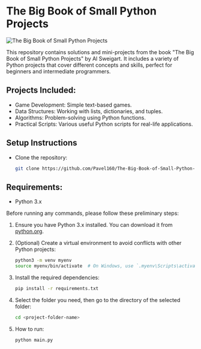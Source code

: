 # The Big Book of Small Python Projects

![The Big Book of Small Python Projects](https://m.media-amazon.com/images/I/71Qp645PuKL._AC_UF1000,1000_QL80_.jpg)

This repository contains solutions and mini-projects from the book "The Big Book of Small Python Projects" by Al Sweigart. It includes a variety of Python projects that cover different concepts and skills, perfect for beginners and intermediate programmers.

## Projects Included:
- Game Development: Simple text-based games.
- Data Structures: Working with lists, dictionaries, and tuples.
- Algorithms: Problem-solving using Python functions.
- Practical Scripts: Various useful Python scripts for real-life applications.

## Setup Instructions

- Clone the repository:
    ```bash
    git clone https://github.com/Pavel160/The-Big-Book-of-Small-Python-Projects.git
    ```

## Requirements:
- Python 3.x

Before running any commands, please follow these preliminary steps:

1. Ensure you have Python 3.x installed. You can download it from [python.org](https://www.python.org/).
2. (Optional) Create a virtual environment to avoid conflicts with other Python projects:
    ```bash
    python3 -m venv myenv
    source myenv/bin/activate  # On Windows, use `.myenv\Scripts\activate`
    ```
3. Install the required dependencies:
    ```bash
    pip install -r requirements.txt
    ```

4. Select the folder you need, then go to the directory of the selected folder:
    ```bash
    cd <project-folder-name>
    ```
5. How to run:
    ```bash
    python main.py
    ```
